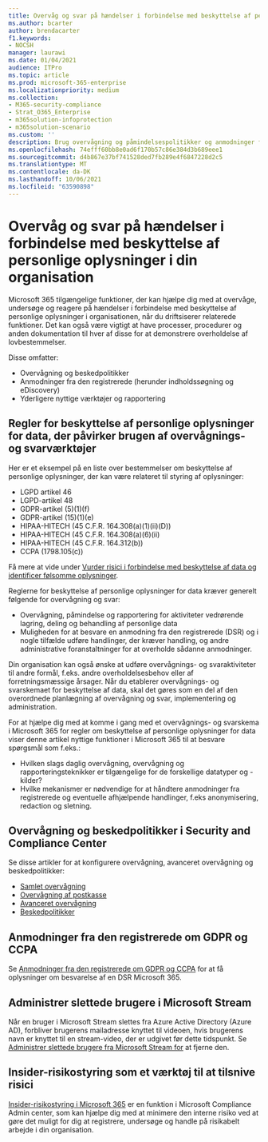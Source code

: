 ```yaml
---
title: Overvåg og svar på hændelser i forbindelse med beskyttelse af personlige oplysninger i din organisation
ms.author: bcarter
author: brendacarter
f1.keywords:
- NOCSH
manager: laurawi
ms.date: 01/04/2021
audience: ITPro
ms.topic: article
ms.prod: microsoft-365-enterprise
ms.localizationpriority: medium
ms.collection:
- M365-security-compliance
- Strat_O365_Enterprise
- m365solution-infoprotection
- m365solution-scenario
ms.custom: ''
description: Brug overvågning og påmindelsespolitikker og anmodninger fra den registrerede til at overvåge og reagere på personlige datahændelser.
ms.openlocfilehash: 74efff60bb8e0ad6f170b57c86e384d3b689eee1
ms.sourcegitcommit: d4b867e37bf741528ded7fb289e4f6847228d2c5
ms.translationtype: MT
ms.contentlocale: da-DK
ms.lasthandoff: 10/06/2021
ms.locfileid: "63590898"
---
```

# <a name="monitor-and-respond-to-data-privacy-incidents-in-your-organization"></a>Overvåg og svar på hændelser i forbindelse med beskyttelse af personlige oplysninger i din organisation

Microsoft 365 tilgængelige funktioner, der kan hjælpe dig med at overvåge, undersøge og reagere på hændelser i forbindelse med beskyttelse af personlige oplysninger i organisationen, når du driftsiserer relaterede funktioner. Det kan også være vigtigt at have processer, procedurer og anden dokumentation til hver af disse for at demonstrere overholdelse af lovbestemmelser.

Disse omfatter: 

- Overvågning og beskedpolitikker
- Anmodninger fra den registrerede (herunder indholdssøgning og eDiscovery)
- Yderligere nyttige værktøjer og rapportering

## <a name="data-privacy-regulations-impacting-the-use-of-monitoring-and-response-tools"></a>Regler for beskyttelse af personlige oplysninger for data, der påvirker brugen af overvågnings- og svarværktøjer

Her er et eksempel på en liste over bestemmelser om beskyttelse af personlige oplysninger, der kan være relateret til styring af oplysninger:

- LGPD artikel 46
- LGPD-artikel 48
- GDPR-artikel (5)(1)(f)
- GDPR-artikel (15)(1)(e)
- HIPAA-HITECH (45 C.F.R. 164.308(a)(1)(ii)(D))
- HIPAA-HITECH (45 C.F.R. 164.308(a)(6)(ii)
- HIPAA-HITECH (45 C.F.R. 164.312(b))
- CCPA (1798.105(c))

Få mere at vide under [Vurder risici i forbindelse med beskyttelse af data og identificer følsomme oplysninger](information-protection-deploy-assess.md).

Reglerne for beskyttelse af personlige oplysninger for data kræver generelt følgende for overvågning og svar:

- Overvågning, påmindelse og rapportering for aktiviteter vedrørende lagring, deling og behandling af personlige data
- Muligheden for at besvare en anmodning fra den registrerede (DSR) og i nogle tilfælde udføre handlinger, der kræver handling, og andre administrative foranstaltninger for at overholde sådanne anmodninger.

Din organisation kan også ønske at udføre overvågnings- og svaraktiviteter til andre formål, f.eks. andre overholdelsesbehov eller af forretningsmæssige årsager. Når du etablerer overvågnings- og svarskemaet for beskyttelse af data, skal det gøres som en del af den overordnede planlægning af overvågning og svar, implementering og administration.

For at hjælpe dig med at komme i gang med et overvågnings- og svarskema i Microsoft 365 for regler om beskyttelse af personlige oplysninger for data viser denne artikel nyttige funktioner i Microsoft 365 til at besvare spørgsmål som f.eks.: 

- Hvilken slags daglig overvågning, overvågning og rapporteringsteknikker er tilgængelige for de forskellige datatyper og -kilder?
- Hvilke mekanismer er nødvendige for at håndtere anmodninger fra registrerede og eventuelle afhjælpende handlinger, f.eks anonymisering, redaction og sletning.

## <a name="auditing-and-alert-policies-in-the-security-and-compliance-center"></a>Overvågning og beskedpolitikker i Security and Compliance Center

Se disse artikler for at konfigurere overvågning, avanceret overvågning og beskedpolitikker:

- [Samlet overvågning](../compliance/search-the-audit-log-in-security-and-compliance.md)
- [Overvågning af postkasse](../compliance/enable-mailbox-auditing.md)
- [Avanceret overvågning](../compliance/advanced-audit.md)
- [Beskedpolitikker](../compliance/alert-policies.md)

## <a name="data-subject-requests-for-the-gdpr-and-ccpa"></a>Anmodninger fra den registrerede om GDPR og CCPA

Se [Anmodninger fra den registrerede om GDPR og CCPA](/compliance/regulatory/gdpr-dsr-Office365) for at få oplysninger om besvarelse af en DSR Microsoft 365.

## <a name="manage-deleted-users-in-microsoft-stream"></a>Administrer slettede brugere i Microsoft Stream

Når en bruger i Microsoft Stream slettes fra Azure Active Directory (Azure AD), forbliver brugerens mailadresse knyttet til videoen, hvis brugerens navn er knyttet til en stream-video, der er udgivet før dette tidspunkt. Se [Administrer slettede brugere fra Microsoft Stream for](/stream/managing-deleted-users) at fjerne den.

## <a name="insider-risk-management-as-an-investigative-tool"></a>Insider-risikostyring som et værktøj til at tilsnive risici

[Insider-risikostyring i Microsoft 365](../compliance/insider-risk-management.md) er en funktion i Microsoft Compliance Admin center, som kan hjælpe dig med at minimere den interne risiko ved at gøre det muligt for dig at registrere, undersøge og handle på risikabelt arbejde i din organisation.